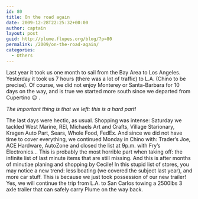 ```yaml
---
id: 80
title: On the road again
date: 2009-12-28T22:25:32+00:00
author: captain
layout: post
guid: http://plume.flupes.org/blog/?p=80
permalink: /2009/on-the-road-again/
categories:
  - Others
---
```

Last year it took us one month to sail from the Bay Area to Los Angeles. Yesterday it took us 7 hours (there was a lot of traffic) to L.A. (Chino to be precise). Of course, we did not enjoy Monterey or Santa-Barbara for 10 days on the way, and is true we started more south since we departed from Cupertino 😉 .

_The important thing is that we left: this is a hard part!_

The last days were hectic, as usual. Shopping was intense: Saturday we tackled West Marine, REI, Michaels Art and Crafts, Village Starionary, Kragen Auto Part, Sears, Whole Food, FedEx. And since we did not have time to cover everything, we continued Monday in Chino with: Trader&#8217;s Joe, ACE Hardware, AutoZone and closed the list at 9p.m. with Fry&#8217;s Electronics&#8230; This is probably the most horrible part when taking off: the infinite list of last minute items that are still missing. And this is after months of minutiae planing and shopping by Cecile! In this stupid list of stores, you may notice a new trend: less boating (we covered the subject last year), and more car stuff. This is because we just took possession of our new trailer! Yes, we will continue the trip from L.A. to San Carlos towing a 2500lbs 3 axle trailer that can safely carry Plume on the way back.